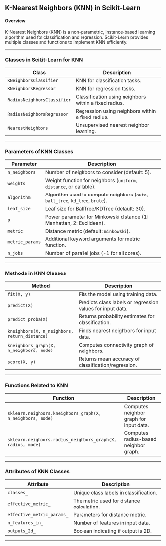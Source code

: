 ## K-Nearest Neighbors (KNN) in Scikit-Learn  

#### Overview  
K-Nearest Neighbors (KNN) is a non-parametric, instance-based learning algorithm used for classification and regression. Scikit-Learn provides multiple classes and functions to implement KNN efficiently.

---

### Classes in Scikit-Learn for KNN  

| Class | Description |
|---|---|
| `KNeighborsClassifier` | KNN for classification tasks. |
| `KNeighborsRegressor` | KNN for regression tasks. |
| `RadiusNeighborsClassifier` | Classification using neighbors within a fixed radius. |
| `RadiusNeighborsRegressor` | Regression using neighbors within a fixed radius. |
| `NearestNeighbors` | Unsupervised nearest neighbor learning. |

---

### Parameters of KNN Classes  

| Parameter | Description |
|---|---|
| `n_neighbors` | Number of neighbors to consider (default: 5). |
| `weights` | Weight function for neighbors (`uniform`, `distance`, or callable). |
| `algorithm` | Algorithm used to compute neighbors (`auto`, `ball_tree`, `kd_tree`, `brute`). |
| `leaf_size` | Leaf size for BallTree/KDTree (default: 30). |
| `p` | Power parameter for Minkowski distance (1: Manhattan, 2: Euclidean). |
| `metric` | Distance metric (default: `minkowski`). |
| `metric_params` | Additional keyword arguments for metric function. |
| `n_jobs` | Number of parallel jobs (-1 for all cores). |

---

### Methods in KNN Classes  

| Method | Description |
|---|---|
| `fit(X, y)` | Fits the model using training data. |
| `predict(X)` | Predicts class labels or regression values for input data. |
| `predict_proba(X)` | Returns probability estimates for classification. |
| `kneighbors(X, n_neighbors, return_distance)` | Finds nearest neighbors for input data. |
| `kneighbors_graph(X, n_neighbors, mode)` | Computes connectivity graph of neighbors. |
| `score(X, y)` | Returns mean accuracy of classification/regression. |

---

### Functions Related to KNN  

| Function | Description |
|---|---|
| `sklearn.neighbors.kneighbors_graph(X, n_neighbors, mode)` | Computes neighbor graph for input data. |
| `sklearn.neighbors.radius_neighbors_graph(X, radius, mode)` | Computes radius-based neighbor graph. |

---

### Attributes of KNN Classes  

| Attribute | Description |
|---|---|
| `classes_` | Unique class labels in classification. |
| `effective_metric_` | The metric used for distance calculation. |
| `effective_metric_params_` | Parameters for distance metric. |
| `n_features_in_` | Number of features in input data. |
| `outputs_2d_` | Boolean indicating if output is 2D. |

---
